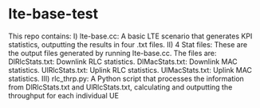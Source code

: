 # lte-base-test
This repo contains:
I) lte-base.cc: A basic LTE scenario that generates KPI statistics, outputting the results in four .txt files.
II) 4 Stat files: These are the output files generated by running lte-base.cc. The files are:
DlRlcStats.txt: Downlink RLC statistics.
DlMacStats.txt: Downlink MAC statistics.
UlRlcStats.txt: Uplink RLC statistics.
UlMacStats.txt: Uplink MAC statistics.
III) rlc_thrp.py: A Python script that processes the information from DlRlcStats.txt and UlRlcStats.txt, calculating and outputting the throughput for each individual UE

